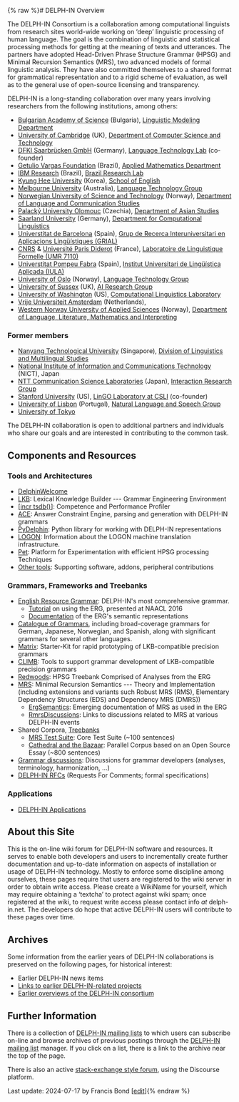 {% raw %}# DELPH-IN Overview

The DELPH-IN Consortium is a collaboration among computational linguists
from research sites world-wide working on ‘deep’ linguistic processing
of human language. The goal is the combination of linguistic and
statistical processing methods for getting at the meaning of texts and
utterances. The partners have adopted Head-Driven Phrase Structure
Grammar (HPSG) and Minimal Recursion Semantics (MRS), two advanced
models of formal linguistic analysis. They have also committed
themselves to a shared format for grammatical representation and to a
rigid scheme of evaluation, as well as to the general use of open-source
licensing and transparency.

DELPH-IN is a long-standing collaboration over many years involving
researchers from the following institutions, among others:

- [Bulgarian Academy of Science](http://www.bas.bg/) (Bulgaria),
[Linguistic Modeling Department](http://lml.bas.bg/)
- [University of Cambridge](http://www.cam.ac.uk/) (UK), [Department
of Computer Science and Technology](http://www.cst.cam.ac.uk/)
- [DFKI Saarbrücken GmbH](http://www.dfki.de/) (Germany), [Language
Technology Lab](http://www.dfki.de/lt/) (co-founder)
- [Getulio Vargas Foundation](https://portal.fgv.br) (Brazil), [Applied
Mathematics Department](https://emap.fgv.br)
- [IBM Research](https://www.research.ibm.com/) (Brazil), [Brazil
Research Lab](https://www.ibm.com/blogs/research/category/ibmres-bra/)
- [Kyung Hee University](http://www.kyunghee.ac.kr/) (Korea),
[School of English](http://khenglish.khu.ac.kr/)
- [Melbourne University](http://www.unimelb.edu.au/) (Australia),
[Language Technology Group](http://www.cs.mu.oz.au/research/lt/)
- [Norwegian University of Science and
Technology](http://www.ntnu.no/) (Norway), [Department of Language
and Communication Studies](http://mime.hf.ntnu.no/hf/isk/)
- [Palacký University Olomouc](https://www.upol.cz/en/) (Czechia),
[Department of Asian Studies](https://kas.upol.cz/en/)
- [Saarland University](http://www.uni-saarland.de/) (Germany),
[Department for Computational
Linguistics](http://www.coli.uni-sb.de/)
- [Universtitat de Barcelona](http://www.ub.edu/) (Spain), [Grup de
Recerca Interuniversitari en Aplicacions Lingüístiques
(GRIAL)](http://grial.uab.es/)
- [CNRS](http://www.cnrs.fr/) & [Université Paris
Diderot](http://www.univ-paris-diderot.fr/) (France), [Laboratoire
de Linguistique Formelle (UMR 7110)](http://www.llf.cnrs.fr/)
- [Universtitat Pompeu Fabra](http://www.upf.edu/) (Spain), [Institut
Universitari de Lingüística Aplicada
(IULA)](http://www.iula.upf.edu/)
- [University of Oslo](http://www.uio.no/) (Norway), [Language
Technology
Group](http://www.mn.uio.no/ifi/english/research/groups/ltg/)
- [University of Sussex](http://www.sussex.ac.uk/) (UK), [AI
Research Group](https://www.sussex.ac.uk/research/centres/ai-research-group/)
- [University of Washington](http://www.washington.edu/) (US),
[Computational Linguistics Laboratory](http://www.washington.edu/)
- [Vrije Universiteit Amsterdam](https://vu.nl/en/) (Netherlands),
- [Western Norway University of Applied Sciences](https://www.hvl.no/en) (Norway), [Department of Language, Literature, Mathematics and Interpreting](https://www.hvl.no/en/about/management/faculty-of-education-arts-and-sports/department-of-language-literature-mathematics-and-interpreting/)

### Former members

- [Nanyang Technological University](http://www.ntu.edu.sg/)
(Singapore), [Division of Linguistics and Multilingual
Studies](http://www.ntu.edu.sg/HSS/Linguistics/)
- [National Institute of Information and Communications Technology](https://www.nict.go.jp/en/) (NICT), Japan
- [NTT Communication Science
Laboratories](http://www.kecl.ntt.co.jp/) (Japan),
[Interaction Research Group](http://www.kecl.ntt.co.jp/icl/icl/interaction_research.html)
- [Stanford University](http://www.stanford.edu/) (US), [LinGO
Laboratory at CSLI](http://lingo.stanford.edu/) (co-founder)
- [University of Lisbon](http://www.ul.pt/) (Portugal), [Natural
Language and Speech Group](http://nlx.di.fc.ul.pt/)
- [University of Tokyo](https://www.u-tokyo.ac.jp/en/)

The DELPH-IN collaboration is open to additional partners and individuals
who share our goals and are interested in contributing to the common task.

## Components and Resources

### Tools and Architectures

- [DelphinWelcome](https://delph-in.github.io/docs/home/DelphinWelcome)
- [LKB](https://delph-in.github.io/docs/tools/LkbTop): Lexical Knowledge Builder --- Grammar Engineering
Environment
- [\[incr tsdb()](https://delph-in.github.io/docs/tools/ItsdbTop)\]: Competence and Performance Profiler
- [ACE](https://delph-in.github.io/docs/tools/AceTop): Answer Constraint Engine, parsing and generation
with DELPH-IN grammars
- [PyDelphin](https://delph-in.github.io/docs/tools/PyDelphinTop): Python library for working with
DELPH-IN representations
- [LOGON](https://delph-in.github.io/docs/tools/LogonTop): Information about the LOGON machine translation
infrastructure.
- [Pet](https://delph-in.github.io/docs/garage/PetTop): Platform for Experimentation with efficient HPSG
processing Techniques
- [Other tools](https://delph-in.github.io/docs/tools/ToolsTop): Supporting software, addons, peripheral
contributions

### Grammars, Frameworks and Treebanks

- [English Resource Grammar](https://delph-in.github.io/docs/erg/ErgTop): DELPH-IN's most comprehensive
grammar.
  - [Tutorial](https://delph-in.github.io/docs/howto/ErsTutorial) on using the ERG, presented at NAACL
2016
  - [Documentation](https://delph-in.github.io/docs/erg/ErgSemantics) of the ERG's semantic
representations
- [Catalogue of Grammars](https://delph-in.github.io/docs/grammars/GrammarCatalogue), including
broad-coverage grammars for German, Japanese, Norwegian, and
Spanish, along with significant grammars for several other
languages.
- [Matrix](https://delph-in.github.io/docs/matrix/MatrixTop): Starter-Kit for rapid prototyping of
LKB-compatible precision grammars
- [CLIMB](https://delph-in.github.io/docs/garage/ClimbTop): Tools to support grammar development of
LKB-compatible precision grammars
- [Redwoods](https://delph-in.github.io/docs/garage/RedwoodsTop): HPSG Treebank Comprised of Analyses
from the ERG
- [MRS](https://delph-in.github.io/docs/tools/RmrsTop): Minimal Recursion Semantics --- Theory and
Implementation (including extensions and variants such Robust MRS
(RMS), Elementary Dependency Structures (EDS) and Dependency MRS
(DMRS))
  - [ErgSemantics](https://delph-in.github.io/docs/erg/ErgSemantics): Emerging documentation of MRS
as used in the ERG
  - [RmrsDiscussions](https://delph-in.github.io/docs/tools/RmrsDiscussions): Links to discussions
related to MRS at various DELPH-IN events
- Shared Corpora, [Treebanks](https://delph-in.github.io/docs/tools/TreebankingTop)
  - [MRS Test Suite](https://delph-in.github.io/docs/grammars/MatrixMrsTestSuite): Core Test Suite (\~100
sentences)
  - [Cathedral and the Bazaar](https://delph-in.github.io/docs/grammars/MatrixMrsCatb): Parallel Corpus
based on an Open Source Essay (\~800 sentences)
- [Grammar discussions](https://delph-in.github.io/docs/garage/GrammarDiscussionsTop): Discussions for
grammar developers (analyses, terminology, harmonization, …)
- [DELPH-IN RFCs](https://delph-in.github.io/docs/tools/DelphinRFCs) (Requests For Comments; formal
specifications)

### Applications

- [DELPH-IN Applications](https://delph-in.github.io/docs/home/DelphinApplications)

## About this Site

This is the on-line wiki forum for DELPH-IN software and resources. It
serves to enable both developers and users to incrementally create
further documentation and up-to-date information on aspects of
installation or usage of DELPH-IN technology. Mostly to enforce some
discipline among ourselves, these pages require that users are
registered to the wiki server in order to obtain write access. Please
create a WikiName for yourself, which may require obtaining
a ‘textcha’ to protect against wiki spam; once registered at the wiki,
to request write access please contact info *at* delph-in.net. The
developers do hope that active DELPH-IN users will contribute to these
pages over time.

## Archives

Some information from the earlier years of DELPH-IN collaborations is
preserved on the following pages, for historical interest:

- Earlier DELPH-IN news items
- [Links to earlier DELPH-IN-related projects](https://delph-in.github.io/docs/home/OldProjects)
- [Earlier overviews of the DELPH-IN consortium](https://delph-in.github.io/docs/garage/OldOverviews)

## Further Information

There is a collection of [DELPH-IN mailing
lists](http://lists.delph-in.net/) to which users can subscribe on-line
and browse archives of previous postings through the [DELPH-IN mailing
list](http://lists.delph-in.net/) manager. If you click on a list, there
is a link to the archive near the top of the page.

There is also an active [stack-exchange style
forum](http://discourse.delph-in.net), using the Discourse platform.

Last update: 2024-07-17 by Francis Bond [[edit](https://github.com/delph-in/docs/wiki/Home/_edit)]{% endraw %}